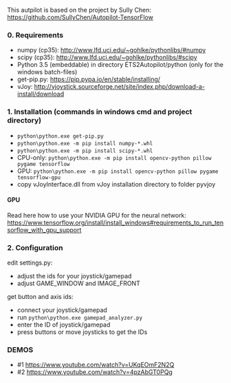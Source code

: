 This autpilot is based on the project by Sully Chen: https://github.com/SullyChen/Autopilot-TensorFlow

### 0. Requirements
- numpy (cp35): http://www.lfd.uci.edu/~gohlke/pythonlibs/#numpy
- scipy (cp35): http://www.lfd.uci.edu/~gohlke/pythonlibs/#scipy
- Python 3.5 (embeddable) in directory ETS2Autopilot/python (only for the windows batch-files)
- get-pip.py: https://pip.pypa.io/en/stable/installing/
- vJoy: http://vjoystick.sourceforge.net/site/index.php/download-a-install/download

### 1. Installation (commands in windows cmd and project directory)
- `python\python.exe get-pip.py`
- `python\python.exe -m pip install numpy-*.whl`
- `python\python.exe -m pip install scipy-*.whl`
- CPU-only: `python\python.exe -m pip install opencv-python pillow pygame tensorflow`
- GPU: `python\python.exe -m pip install opencv-python pillow pygame tensorflow-gpu`
- copy vJoyInterface.dll from vJoy installation directory to folder pyvjoy

#### GPU
Read here how to use your NVIDIA GPU for the neural network: 
https://www.tensorflow.org/install/install_windows#requirements_to_run_tensorflow_with_gpu_support

### 2. Configuration
edit settings.py:
- adjust the ids for your joystick/gamepad
- adjust GAME_WINDOW and IMAGE_FRONT

get button and axis ids:
- connect your joystick/gamepad
- run `python\python.exe gamepad_analyzer.py`
- enter the ID of joystick/gamepad
- press buttons or move joysticks to get the IDs

### DEMOS

- \#1 https://www.youtube.com/watch?v=UKqEOmF2N2Q
- \#2 https://www.youtube.com/watch?v=4pzAbGT0PQg
